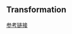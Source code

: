 ## Transformation
[参考链接](https://learnopengl-cn.github.io/01%20Getting%20started/07%20Transformations/)